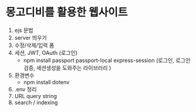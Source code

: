 # 몽고디비를 활용한 웹사이트

1. ejs 문법
2. server 띄우기
3. 수정/삭제/입력 폼
4. 세션, JWT, OAuth (로그인)
   * npm install passport passport-local express-session
   (로그인, 로그인 검증, 세션생성을 도와주는 라이브러리 )
5. 환경변수
   * npm install dotenv
6. .env 정리
7. URL query string
8. search / indexing